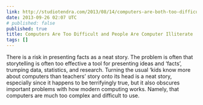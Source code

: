 ```yaml
---
link: http://studiotendra.com/2013/08/14/computers-are-both-too-difficult-and-people-are-computer-illiterate/
date: 2013-09-26 02:07 UTC
# published: false
published: true
title: Computers Are Too Difficult and People Are Computer Illiterate
tags: []
---
```


There is a risk in presenting facts as a neat story. The problem is often that storytelling is often too effective a tool for presenting ideas and ‘facts’, trumping data, statistics, and research. Turning the usual ‘kids know more about computers than teachers’ story onto its head is a neat story, especially since it happens to be terrifyingly true, but it also obscures important problems with how modern computing works.  Namely, that computers are much too complex and difficult to use.

